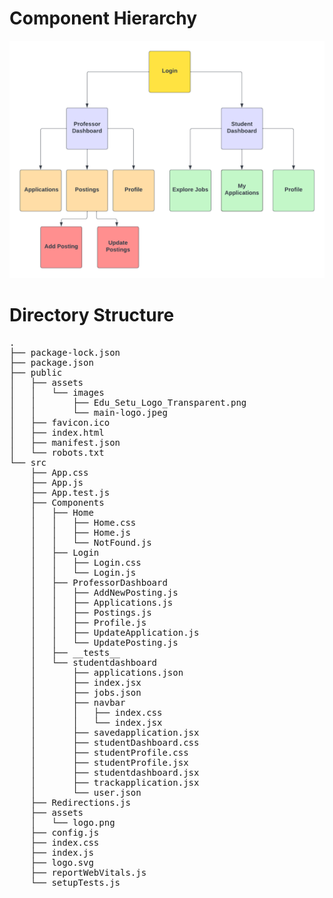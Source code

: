 # Component Hierarchy

<img src="../../assets/component_hierarchy.png" alt="Logo"/>

# Directory Structure

<pre>
. 
├── package-lock.json
├── package.json
├── public
│   ├── assets
│   │   └── images
│   │       ├── Edu_Setu_Logo_Transparent.png
│   │       └── main-logo.jpeg
│   ├── favicon.ico
│   ├── index.html
│   ├── manifest.json
│   └── robots.txt
└── src
    ├── App.css
    ├── App.js
    ├── App.test.js
    ├── Components
    │   ├── Home
    │   │   ├── Home.css
    │   │   ├── Home.js
    │   │   └── NotFound.js
    │   ├── Login
    │   │   ├── Login.css
    │   │   └── Login.js
    │   ├── ProfessorDashboard
    │   │   ├── AddNewPosting.js
    │   │   ├── Applications.js
    │   │   ├── Postings.js
    │   │   ├── Profile.js
    │   │   ├── UpdateApplication.js
    │   │   └── UpdatePosting.js
    │   ├── __tests__
    │   └── studentdashboard
    │       ├── applications.json
    │       ├── index.jsx
    │       ├── jobs.json
    │       ├── navbar
    │       │   ├── index.css
    │       │   └── index.jsx
    │       ├── savedapplication.jsx
    │       ├── studentDashboard.css
    │       ├── studentProfile.css
    │       ├── studentProfile.jsx
    │       ├── studentdashboard.jsx
    │       ├── trackapplication.jsx
    │       └── user.json
    ├── Redirections.js
    ├── assets
    │   └── logo.png
    ├── config.js
    ├── index.css
    ├── index.js
    ├── logo.svg
    ├── reportWebVitals.js
    └── setupTests.js
</pre>
